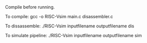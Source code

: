 Compile before running.

To compile:
gcc -o RISC-Vsim main.c disassembler.c

To dissassemble:
./RISC-Vsim inputfilename outputfilename dis

To simulate pipeline:
./RISC-Vsim inputfilename outputfilename sim
